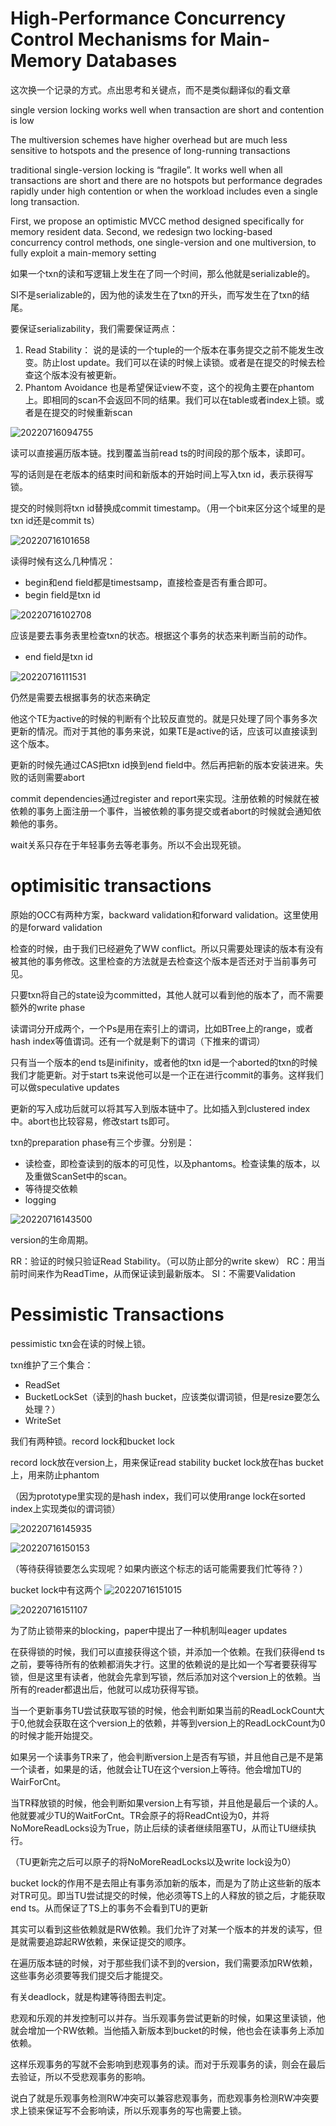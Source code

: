 # High-Performance Concurrency Control Mechanisms for Main-Memory Databases

这次换一个记录的方式。点出思考和关键点，而不是类似翻译似的看文章

single version locking works well when transaction are short and contention is low

The multiversion schemes have higher overhead but are much less sensitive to hotspots and the presence of long-running transactions

traditional single-version locking is “fragile”. It works well when all transactions are short and there are no hotspots but performance degrades rapidly under high contention or when the workload includes even a single long transaction.

First, we propose an optimistic MVCC method designed specifically for memory resident data. Second, we redesign two locking-based concurrency control methods, one single-version and one multiversion, to fully exploit a main-memory setting

如果一个txn的读和写逻辑上发生在了同一个时间，那么他就是serializable的。

SI不是serializable的，因为他的读发生在了txn的开头，而写发生在了txn的结尾。

要保证serializability，我们需要保证两点：
1. Read Stability：
   说的是读的一个tuple的一个版本在事务提交之前不能发生改变。防止lost update。我们可以在读的时候上读锁。或者是在提交的时候去检查这个版本没有被更新。
2. Phantom Avoidance
   也是希望保证view不变，这个的视角主要在phantom上。即相同的scan不会返回不同的结果。我们可以在table或者index上锁。或者是在提交的时候重新scan

![20220716094755](https://picsheep.oss-cn-beijing.aliyuncs.com/pic/20220716094755.png)

读可以直接遍历版本链。找到覆盖当前read ts的时间段的那个版本，读即可。

写的话则是在老版本的结束时间和新版本的开始时间上写入txn id，表示获得写锁。

提交的时候则将txn id替换成commit timestamp。（用一个bit来区分这个域里的是txn id还是commit ts）

![20220716101658](https://picsheep.oss-cn-beijing.aliyuncs.com/pic/20220716101658.png)

读得时候有这么几种情况：
* begin和end field都是timestsamp，直接检查是否有重合即可。
* begin field是txn id

![20220716102708](https://picsheep.oss-cn-beijing.aliyuncs.com/pic/20220716102708.png)

应该是要去事务表里检查txn的状态。根据这个事务的状态来判断当前的动作。

* end field是txn id

![20220716111531](https://picsheep.oss-cn-beijing.aliyuncs.com/pic/20220716111531.png)

仍然是需要去根据事务的状态来确定

他这个TE为active的时候的判断有个比较反直觉的。就是只处理了同个事务多次更新的情况。而对于其他的事务来说，如果TE是active的话，应该可以直接读到这个版本。

更新的时候先通过CAS把txn id换到end field中。然后再把新的版本安装进来。失败的话则需要abort

commit dependencies通过register and report来实现。注册依赖的时候就在被依赖的事务上面注册一个事件，当被依赖的事务提交或者abort的时候就会通知依赖他的事务。

wait关系只存在于年轻事务去等老事务。所以不会出现死锁。

# optimisitic transactions

原始的OCC有两种方案，backward validation和forward validation。这里使用的是forward validation

检查的时候，由于我们已经避免了WW conflict。所以只需要处理读的版本有没有被其他的事务修改。这里检查的方法就是去检查这个版本是否还对于当前事务可见。

只要txn将自己的state设为committed，其他人就可以看到他的版本了，而不需要额外的write phase

读谓词分开成两个，一个Ps是用在索引上的谓词，比如BTree上的range，或者hash index等值谓词。还有一个就是剩下的谓词（下推来的谓词）

只有当一个版本的end ts是inifinity，或者他的txn id是一个aborted的txn的时候我们才能更新。对于start ts来说他可以是一个正在进行commit的事务。这样我们可以做speculative updates

更新的写入成功后就可以将其写入到版本链中了。比如插入到clustered index中。abort也比较容易，修改start ts即可。

txn的preparation phase有三个步骤。分别是：
* 读检查，即检查读到的版本的可见性，以及phantoms。检查读集的版本，以及重做ScanSet中的scan。
* 等待提交依赖
* logging

![20220716143500](https://picsheep.oss-cn-beijing.aliyuncs.com/pic/20220716143500.png)

version的生命周期。

RR：验证的时候只验证Read Stability。（可以防止部分的write skew）
RC：用当前时间来作为ReadTime，从而保证读到最新版本。
SI：不需要Validation

# Pessimistic Transactions

pessimistic txn会在读的时候上锁。

txn维护了三个集合：
* ReadSet
* BucketLockSet（读到的hash bucket，应该类似谓词锁，但是resize要怎么处理？）
* WriteSet

我们有两种锁。record lock和bucket lock

record lock放在version上，用来保证read stability
bucket lock放在has bucket上，用来防止phantom

（因为prototype里实现的是hash index，我们可以使用range lock在sorted index上实现类似的谓词锁）

![20220716145935](https://picsheep.oss-cn-beijing.aliyuncs.com/pic/20220716145935.png)

![20220716150153](https://picsheep.oss-cn-beijing.aliyuncs.com/pic/20220716150153.png)

（等待获得锁要怎么实现呢？如果内嵌这个标志的话可能需要我们忙等待？）

bucket lock中有这两个
![20220716151015](https://picsheep.oss-cn-beijing.aliyuncs.com/pic/20220716151015.png)

![20220716151107](https://picsheep.oss-cn-beijing.aliyuncs.com/pic/20220716151107.png)

为了防止锁带来的blocking，paper中提出了一种机制叫eager updates

在获得锁的时候，我们可以直接获得这个锁，并添加一个依赖。在我们获得end ts之前，要等待所有的依赖都消失才行。这里的依赖说的是比如一个写者要获得写锁，但是这里有读者，他就会先拿到写锁，然后添加对这个version上的依赖。当所有的reader都退出后，他就可以成功获得写锁。

当一个更新事务TU尝试获取写锁的时候，他会判断如果当前的ReadLockCount大于0,他就会获取在这个version上的依赖，并等到version上的ReadLockCount为0的时候才能开始提交。

如果另一个读事务TR来了，他会判断version上是否有写锁，并且他自己是不是第一个读者，如果是的话，他就会让TU在这个version上等待。他会增加TU的WairForCnt。

当TR释放锁的时候，他会判断如果version上有写锁，并且他是最后一个读的人。他就要减少TU的WaitForCnt。TR会原子的将ReadCnt设为0，并将NoMoreReadLocks设为True，防止后续的读者继续阻塞TU，从而让TU继续执行。

（TU更新完之后可以原子的将NoMoreReadLocks以及write lock设为0）

bucket lock的作用不是去阻止有事务添加新的版本，而是为了防止这些新的版本对TR可见。即当TU尝试提交的时候，他必须等TS上的人释放的锁之后，才能获取end ts。从而保证了TS上的事务不会看到TU的更新

其实可以看到这些依赖就是RW依赖。我们允许了对某一个版本的并发的读写，但是就需要追踪起RW依赖，来保证提交的顺序。

在遍历版本链的时候，对于那些我们读不到的version，我们需要添加RW依赖，这些事务必须要等我们提交后才能提交。

有关deadlock，就是构建等待图去判定。

悲观和乐观的并发控制可以并存。当乐观事务尝试更新的时候，如果这里读锁，他就会增加一个RW依赖。当他插入新版本到bucket的时候，他也会在读事务上添加依赖。

这样乐观事务的写就不会影响到悲观事务的读。而对于乐观事务的读，则会在最后去验证，所以不受悲观事务的影响。

说白了就是乐观事务检测RW冲突可以兼容悲观事务，而悲观事务检测RW冲突要求上锁来保证写不会影响读，所以乐观事务的写也需要上锁。